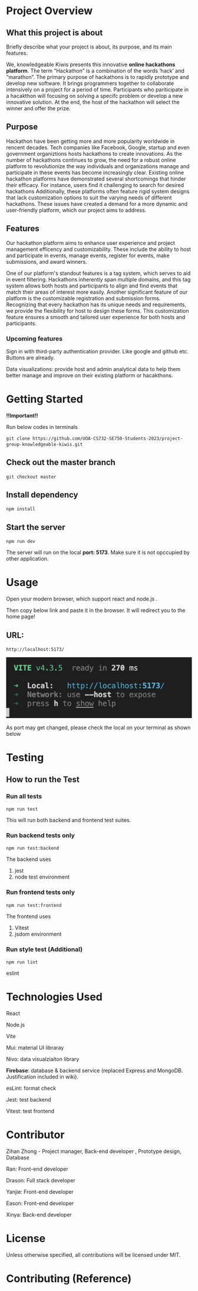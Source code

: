 # Project Overview

## What this project is about

Briefly describe what your project is about, its purpose, and its main features.

We, knowledgeable Kiwis presents this innovative **online hackathons platform**. The term “Hackathon” is a combination of the words ‘hack’ and “marathon”. The primary purpose of hackathons is to rapidly prototype and develop new software. It brings programmers together to collaborate intensively on a project for a period of time. Participants who pariticipate in a hacakthon will focusing on solving a specifc problem or develop a new innovative solution. At the end, the host of the hackathon will select the winner and offer the prize.

## Purpose

Hackathon have been getting more and more popularity worldwide in rencent decades. Tech companies like Facebook, Google, startup and even government organiztions hosts hackathons to create innovations. As the number of hackathons continues to grow, the need for a robust online platform to revolutionize the way individuals and organizations manage and participate in these events has become increasingly clear. Existing online hackathon platforms have demonstrated several shortcomings that hinder their efficacy. For instance, users find it challenging to search for desired hackathons Additionally, these platforms often feature rigid system designs that lack customization options to suit the varying needs of different hackathons. These issues have created a demand for a more dynamic and user-friendly platform, which our project aims to address.

## Features

Our hackathon platform aims to enhance user experience and project management efficency and customizability. These include the ability to host and participate in events, manage events, register for events, make submissions, and award winners.

One of our platform's standout features is a tag system, which serves to aid in event filtering. Hackathons inherently span multiple domains, and this tag system allows both hosts and participants to align and find events that match their areas of interest more easily. Another significant feature of our platform is the customizable registration and submission forms. Recognizing that every hackathon has its unique needs and requirements, we provide the flexibility for host to design these forms. This customization feature ensures a smooth and tailored user experience for both hosts and participants.

### Upcoming features

Sign in with third-party authentication provider. Like google and github etc. Buttons are already.

Data visualizations: provide host and admin analytical data to help them better manage and improve on their existing platform or hacakthons.

# Getting Started

**!!Important!!**

Run below codes in terminals

```
git clone https://github.com/UOA-CS732-SE750-Students-2023/project-group-knowledgeable-kiwis.git
```

## Check out the master branch

```
git checkout master
```

## Install dependency

```
npm install
```

## Start the server

```
npm run dev
```

The server will run on the local **port: 5173**. Make sure it is not opccupied by other application.

# Usage

Open your modern browser, which support react and node.js .

Then copy below link and paste it in the browser. It will redirect you to the home page!

## URL:

```
http://localhost:5173/
```

![local](./src/Icons/local.png)

As port may get changed, please check the local on your terminal as shown below

# Testing

## How to run the Test

### Run all tests

```
npm run test
```

This will run both backend and frontend test suites.

### Run backend tests only

```
npm run test:backend
```

The backend uses

1. jest
2. node test environment

### Run frontend tests only

```
npm run test:frontend
```

The frontend uses

1. Vitest
2. jsdom environment

### Run style test (Additional)

```
npm run lint
```

eslint

# Technologies Used

React

Node.js

Vite

Mui: material UI libraray

Nivo: data visualziaiton library

**Firebase**: database & backend service (replaced Express and MongoDB. Justification included in wiki).

esLint: format check

Jest: test backend

Vitest: test frontend

# Contributor

Zihan Zhong - Project manager, Back-end developer , Prototype design, Database

Ran: Front-end developer

Drason: Full stack developer

Yanjie: Front-end developer

Eason: Front-end developer

Xinya: Back-end developer

# License

Unless otherwise specified, all contributions will be licensed under MIT.

# Contributing (Reference)

<script src="https://gist.github.com/briandk/3d2e8b3ec8daf5a27a62.js"></script>
